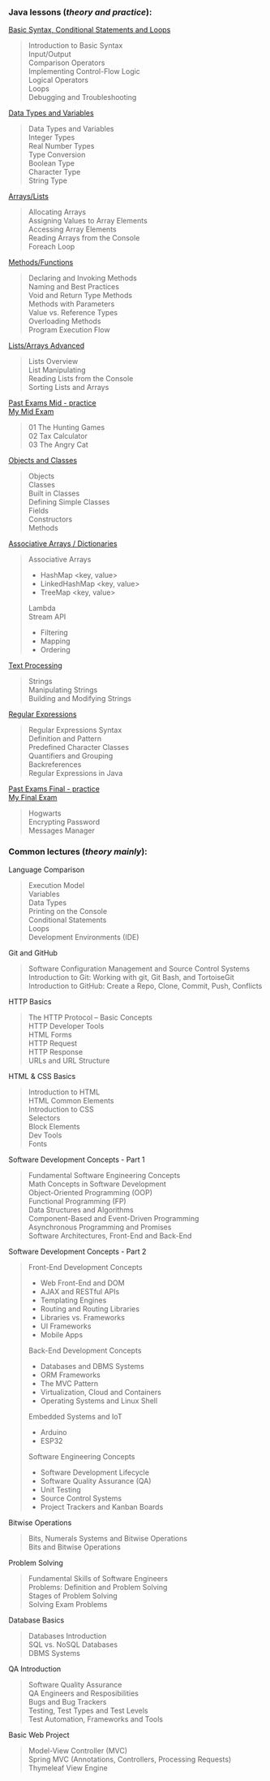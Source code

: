 ### Java lessons (_theory and practice_):
[Basic Syntax, Conditional Statements and Loops](https://github.com/thrako/SoftUni/tree/main/src/fundamentals/lesson01basic_syntax)  
> Introduction to Basic Syntax  
Input/Output  
Comparison Operators  
Implementing Control-Flow Logic  
Logical Operators  
Loops  
Debugging and Troubleshooting  
> 
[Data Types and Variables](https://github.com/thrako/SoftUni/tree/main/src/fundamentals/lesson02data_types_and_variables)  
> Data Types and Variables  
Integer Types  
Real Number Types  
Type Conversion  
Boolean Type  
Character Type  
String Type  
> 
[Arrays/Lists](https://github.com/thrako/SoftUni/tree/main/src/fundamentals/lesson03arrays)  
> Allocating Arrays  
Assigning Values to Array Elements  
Accessing Array Elements  
Reading Arrays from the Console  
Foreach Loop  
> 
[Methods/Functions](https://github.com/thrako/SoftUni/tree/main/src/fundamentals/lesson04methods)  
> Declaring and Invoking Methods  
Naming and Best Practices  
Void and Return Type Methods  
Methods with Parameters  
Value vs. Reference Types  
Overloading Methods  
Program Execution Flow  
> 
[Lists/Arrays Advanced](https://github.com/thrako/SoftUni/tree/main/src/fundamentals/lesson05lists)  
> Lists Overview  
List Manipulating  
Reading Lists from the Console  
Sorting Lists and Arrays  
>
[Past Exams Mid - practice](https://github.com/thrako/SoftUni/tree/main/src/fundamentals/past_exams/mid)  
[My Mid Exam](https://github.com/thrako/SoftUni/tree/main/src/fundamentals/my_exams/mid20220625)  
> 01 The Hunting Games  
02 Tax Calculator  
03 The Angry Cat  
> 
[Objects and Classes](https://github.com/thrako/SoftUni/tree/main/src/fundamentals/lesson06objects)  
>Objects  
Classes  
Built in Classes  
Defining Simple Classes  
Fields  
Constructors  
Methods  
> 
[Associative Arrays / Dictionaries](https://github.com/thrako/SoftUni/tree/main/src/fundamentals/lesson07associative_lambda_stream)  
> Associative Arrays  
> - HashMap <key, value>  
> - LinkedHashMap <key, value>  
> - TreeMap <key, value>  
> 
> Lambda  
> Stream API  
> - Filtering  
> - Mapping  
> - Ordering  
> 
[Text Processing](https://github.com/thrako/SoftUni/tree/main/src/fundamentals/lesson08text_processing)
> Strings  
Manipulating Strings  
Building and Modifying Strings  
> 
[Regular Expressions](https://github.com/thrako/SoftUni/tree/main/src/fundamentals/lesson09regex)
> Regular Expressions Syntax  
Definition and Pattern  
Predefined Character Classes  
Quantifiers and Grouping  
Backreferences  
Regular Expressions in Java  
> 

[Past Exams Final - practice](https://github.com/thrako/SoftUni/tree/main/src/fundamentals/past_exams/fin)  
[My Final Exam](https://github.com/thrako/SoftUni/tree/main/src/fundamentals/my_exams)  
> Hogwarts  
Encrypting Password  
Messages Manager
> 

### Common lectures (_theory mainly_):
Language Comparison  
> Execution Model  
Variables  
Data Types  
Printing on the Console  
Conditional Statements  
Loops  
Development Environments (IDE)
> 
Git and GitHub  
> Software Configuration Management and Source Control Systems  
Introduction to Git: Working with git, Git Bash, and TortoiseGit  
Introduction to GitHub: Create a Repo, Clone, Commit, Push, Conflicts  
> 
HTTP Basics  
> The HTTP Protocol – Basic Concepts  
HTTP Developer Tools  
HTML Forms  
HTTP Request  
HTTP Response  
URLs and URL Structure  
> 
HTML & CSS Basics  
 > Introduction to HTML  
HTML Common Elements  
Introduction to CSS  
Selectors  
Block Elements  
Dev Tools  
Fonts  
> 
Software Development Concepts - Part 1  
 > Fundamental Software Engineering Concepts  
Math Concepts in Software Development  
Object-Oriented Programming (OOP)  
Functional Programming (FP)  
Data Structures and Algorithms  
Component-Based and Event-Driven Programming  
Asynchronous Programming and Promises  
Software Architectures, Front-End and Back-End  
>
Software Development Concepts - Part 2
> Front-End Development Concepts  
>  - Web Front-End and DOM  
>  - AJAX and RESTful APIs  
>  - Templating Engines  
>  - Routing and Routing Libraries  
>  - Libraries vs. Frameworks  
>  - UI Frameworks  
>  - Mobile Apps  
> 
> Back-End Development Concepts  
>  - Databases and DBMS Systems  
>  - ORM Frameworks  
>  - The MVC Pattern  
>  - Virtualization, Cloud and Containers  
>  - Operating Systems and Linux Shell  
> 
> Embedded Systems and IoT 
>  - Arduino  
>  - ESP32  
> 
> Software Engineering Concepts  
>  - Software Development Lifecycle  
>  - Software Quality Assurance (QA)  
>  - Unit Testing  
>  - Source Control Systems  
>  - Project Trackers and Kanban Boards  
>
Bitwise Operations  
> Bits, Numerals Systems and Bitwise Operations  
Bits and Bitwise Operations  
>
Problem Solving  
> Fundamental Skills of Software Engineers  
Problems: Definition and Problem Solving  
Stages of Problem Solving  
Solving Exam Problems  
> 
Database Basics  
> Databases Introduction  
SQL vs. NoSQL Databases  
DBMS Systems  
> 
QA Introduction  
> Software Quality Assurance  
QA Engineers and Resposibilities  
Bugs and Bug Trackers  
Testing, Test Types and Test Levels  
Test Automation, Frameworks and Tools  
> 
Basic Web Project  
> Model-View Controller (MVC)  
Spring MVC (Annotations, Controllers, Processing Requests)  
Thymeleaf View Engine  